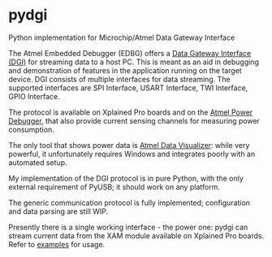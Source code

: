 # pydgi
Python implementation for Microchip/Atmel Data Gateway Interface

The Atmel Embedded Debugger (EDBG) offers a [Data Gateway Interface (DGI)](http://ww1.microchip.com/downloads/en/DeviceDoc/40001905B.pdf) for streaming data to a host PC. This is meant as an aid in debugging and demonstration of features in the application running on the target device. DGI consists of multiple interfaces for data streaming. The supported interfaces are SPI Interface, USART Interface, TWI Interface, GPIO Interface.

The protocol is available on Xplained Pro boards and on the [Atmel Power Debugger](https://www.microchip.com/webdoc/GUID-EAD481FD-28E6-4CD5-87FB-5165E7687C12/), that also provide current sensing channels for measuring power consumption.

The only tool that shows power data is [Atmel Data Visualizer](https://www.microchip.com/webdoc/GUID-F897CF19-8EAC-457A-BE11-86BDAC9B59CF/): while very powerful, it unfortunately requires Windows and integrates poorly with an automated setup.

My implementation of the DGI protocol is in pure Python, with the only external requirement of PyUSB; it should work on any platform.

The generic communication protocol is fully implemented; configuration and data parsing are still WIP.

Presently there is a single working interface - the power one: pydgi can stream current data from the XAM module available on Xplained Pro boards. Refer to [examples](https://github.com/ant9000/pydgi/tree/master/dgi/examples) for usage.
